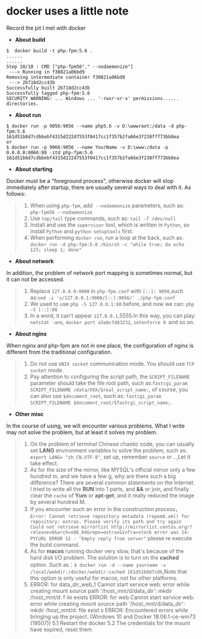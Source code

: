 # docker uses a little note

Record the pit I met with docker


* **About build**

```
$  docker build -t php-fpm:5.6 .
......
......
Step 10/10 : CMD ["php-fpm56"," --nodaemonize"]
 ---> Running in f30821a06bd9
Removing intermediate container f30821a06bd9
 ---> 2b718d2cc43b
Successfully built 2b718d2cc43b
Successfully tagged php-fpm:5.6
SECURITY WARNING: ... Windows ... '-rwxr-xr-x' permissions......  directories.
````


* **About run**

```
$ docker run -p 9056:9056 --name php5.6 -v D:\wwwroot:/data -d php-fpm:5.6
161d51b8d7cdbbebf4315d222d7553f0417cc1f357b2fa66e3f238ff773bb8ea
or 
$ docker run -p 9066:9056 --name YourName -v D:\www:/data -p 0.0.0.0:8066:80 -itd php-fpm:5.6
161d51b8d7cdbbebf4315d222d7553f0417cc1f357b2fa66e3f238ff773bb8ea
```


* **About starting**

Docker must be a "foreground process", otherwise docker will stop immediately after startup, there are usually several ways to deal with it. As follows:

 > 1. When using ``php-fpm``, add`` --nodaemonize`` parameters, such as: ``php-fpm56 --nodaemonize``
 > 2. Use ``top/tail`` type commands, such as: ``tail -f /dev/null``
 > 3. Install and use the ``supervisor`` tool, which is written in ``Python``, so install ``Python`` and ``python-setuptools`` first.
 > 4. When performing ``docker run``, run a loop at the back, 
    such as: ``docker run -d php-fpm:5.6 /bin/sh -c "while true; do echo 123; sleep 1; done"``

* **About network**

 In addition, the problem of network port mapping is sometimes normal, but it can not be accessed.
 
> 1. Replace ``127.0.0.0:9000`` in ``php-fpm.conf`` with ``[::]: 9056``,such as:``sed -i 's/127.0.0.1:9000/[::]:9056/' ./php-fpm.conf ``
> 2. We used to use ``php -S 127.0.0.1:80`` before, and now we can: ``php -S [::]:80``
> 3. In a word, it can't appear ``127.0.0.1``,5555.In this way, you can play: ``netstat -ano``, ``docker port a3a0cfd83232``, ``setenforce 0 ``and so on.

* **About nginx**

When nginx and php-fpm are not in one place, the configuration of nginx is different from the traditional configuration.

> 1. Do not use ``UNIX socket`` communication mode. You should use ``TCP socket`` mode.
> 2. Pay attention to configuring the script path, the ``SCRIPT_FILENAME`` parameter should take the file root path, such as:`` fastcgi_param SCRIPT_FILENAME /data/XXX/$real_script_name; ``, of course, you can also use ``$document_root``, such as: ``fastcgi_param SCRIPT_FILENAME $document_root/$fastcgi_script_name;``.


* **Other misc**

In the course of using, we will encounter various problems. What I write may not solve the problem, but at least it solves my problem.

> 1. On the problem of terminal Chinese chaotic code, you can usually set **LANG** environment variables to solve the problem, such as: ``export LANG= "zh_CN.UTF-8"``, set up, remember ``source`` or **.** ,Let it take effect.
> 2. As for the size of the mirror, like MYSQL's official mirror only a few hundred m, and we have a few g, why are there such a big difference? There are several common statements on the Internet. I tried to write all the **RUN** into 1 parts, and **&&** or join, and finally clear the ``cache`` of **Yum** or **apt-get**, and it really reduced the image by several hundred M.
> 3. If you encounter such an error in the construction process，``Error: Cannot retrieve repository metadata (repomd.xml) for repository: extras. Please verify its path and try again
Could not retrieve mirrorlist http://mirrorlist.centos.org/?release=6&arch=x86_64&repo=extras&infra=stock error was
14: PYCURL ERROR 52 - "Empty reply from server"`` please re execute the build command.
> 4. As for **macos** running docker very slow, that's because of the hard disk I/O problem. The solution is to turn on the **cached** option. Such as：`` $ docker run -d --name yourname -v /local/webdir:/docker/webdir:cached 161d51b8d7cdb ``,Note that this option is only useful for macos, not for other platforms. 
> 5. ERROR: for data_dir_web_1  Cannot start service web: error while creating mount source path '/host_mnt/d/data_dir': mkdir /host_mnt/d: f
ile exists
ERROR: for web  Cannot start service web: error while creating mount source path '/host_mnt/d/data_dir': mkdir /host_mnt/d: file exist
s
ERROR: Encountered errors while bringing up the project. (Windows 10 and Docker 18.06.1-ce-win73 (19507))
  5.1 Restart the docker
  5.2 The credentials for the mount have expired, reset them



